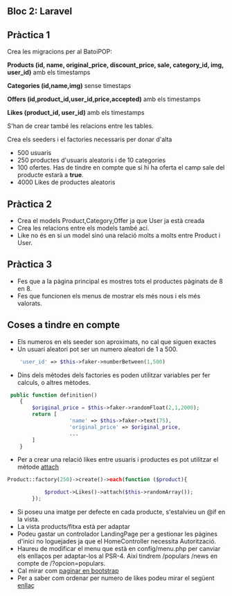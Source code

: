 ## Bloc 2: Laravel

## Pràctica 1

Crea les migracions per al BatoiPOP:

**Products (id, name, original_price, discount_price, sale, category_id, img, user_id)** amb els timestamps

**Categories (id,name,img)** sense timestaps

**Offers (id,product_id,user_id,price,accepted)** amb els timestamps

**Likes (product_id, user_id)** amb els timestamps

S'han de crear també les relacions entre les tables.

Crea els seeders i el factories necessaris per donar d'alta

* 500 usuaris
* 250 productes d'usuaris aleatoris i de 10 categories
* 100 ofertes. Has de tindre en compte que si hi ha oferta el camp sale del producte estarà a **true**.
* 4000 Likes de productes aleatoris 

## Pràctica 2

* Crea el models Product,Category,Offer ja que User ja està creada
* Crea les relacions entre els models també ací.
* Like no és en si un model sinó una relació molts a molts entre Product i User.

## Pràctica 3

* Fes que a la pàgina principal es mostres tots el productes pàginats de 8 en 8.
* Fes que funcionen els menus de mostrar els més nous i els més valorats. 

## Coses a tindre en compte

* Els numeros en els seeder son aproximats, no cal que siguen exactes
* Un usuari aleatori pot ser un numero aleatori de 1 a 500.

```php
    'user_id' => $this->faker->numberBetween(1,500)
```

* Dins dels mètodes dels factories es poden utilitzar variables per fer calculs, o altres mètodes.

```php
 public function definition()
    {
        $original_price = $this->faker->randomFloat(2,1,2000);
        return [
                    'name' => $this->faker->text(75),
                    'original_price' => $original_price,
                    ...
        ]    
    }            
```

* Per a crear una relació likes entre usuaris i productes es pot utilitzar el mètode [attach](https://laravel.com/docs/8.x/eloquent-relationships#attaching-detaching)

```php
Product::factory(250)->create()->each(function ($product){

            $product->Likes()->attach($this->randomArray());
        });
```

* Si poseu una imatge per defecte en cada producte, s'estalvieu un @if en la vista.
* La vista products/fitxa està per adaptar
* Podeu gastar un controlador LandingPage per a gestionar les pàgines d'inici no loguejades ja que el HomeController necessita Autorització.
* Haureu de modificar el menu que està en config/menu.php per canviar els enllaços per adaptar-los al PSR-4.
  Així tindrem /populars /news en compte de /?opcion=populars.
* Cal mirar com [paginar en bootstrap](https://laravel.com/docs/8.x/pagination#using-bootstrap)
* Per a saber com ordenar per numero de likes podeu mirar el següent [enllaç](https://stackoverflow.com/questions/24208502/laravel-orderby-relationship-count)